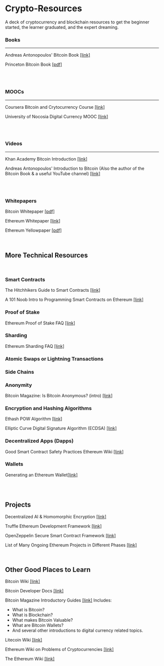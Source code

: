 # Crypto-Resources
A deck of cryptocurrency and blockchain resources to get the beginner started, the learner graduated, and the expert dreaming.

### Books
---------
Andreas Antonopoulos' Bitcoin Book [[link]](https://github.com/bitcoinbook/bitcoinbook)

Princeton Bitcoin Book [[pdf]](https://d28rh4a8wq0iu5.cloudfront.net/bitcointech/readings/princeton_bitcoin_book.pdf)


<br><br>

### MOOCs
---------
Coursera Bitcoin and Crytocurrency Course [[link]](https://www.coursera.org/learn/cryptocurrency/)

University of Nocosia Digital Currency MOOC [[link]](https://digitalcurrency.unic.ac.cy/)

<br><br>

### Videos
----------
Khan Academy Bitcoin Introduction [[link]](https://www.khanacademy.org/economics-finance-domain/core-finance/money-and-banking/bitcoin/v/bitcoin-what-is-it)

Andreas Antonopoulos' Introduction to Bitcoin (Also the author of the Bitcoin Book & a useful YouTube channel) [[link]](https://www.youtube.com/watch?v=l1si5ZWLgy0)

<br>
<br>

### Whitepapers
Bitcoin Whitepaper [[pdf]](https://bitcoin.org/bitcoin.pdf)

Ethereum Whitepaper [[link]](https://github.com/ethereum/wiki/wiki/White-Paper)

Ethereum Yellowpaper [[pdf]](https://ethereum.github.io/yellowpaper/paper.pdf)

<br>


##  More Technical Resources
<br>

### Smart Contracts

The Hitchhikers Guide to Smart Contracts [[link]](https://blog.zeppelin.solutions/the-hitchhikers-guide-to-smart-contracts-in-ethereum-848f08001f05)

A 101 Noob Intro to Programming Smart Contracts on Ethereum [[link]](https://medium.com/@ConsenSys/a-101-noob-intro-to-programming-smart-contracts-on-ethereum-695d15c1dab4)

### Proof of Stake

Ethereum Proof of Stake FAQ [[link]](https://github.com/ethereum/wiki/wiki/Proof-of-Stake-FAQ)


### Sharding

Ethereum Sharding FAQ [[link]](https://github.com/ethereum/wiki/wiki/Sharding-FAQ)

### Atomic Swaps or Lightning Transactions


### Side Chains


### Anonymity
Bitcoin Magazine: Is Bitcoin Anonymous? (intro) [[link]](https://bitcoinmagazine.com/guides/bitcoin-anonymous/)

### Encryption and Hashing Algorithms

Ethash POW Algorithm [[link]](https://github.com/ethereum/wiki/wiki/Ethash)

Elliptic Curve Digital Signature Algorithm (ECDSA) [[link]](https://en.wikipedia.org/wiki/Elliptic_Curve_Digital_Signature_Algorithm)

### Decentralized Apps (Dapps)

Good Smart Contract Safety Practices Ethereum Wiki [[link]](https://github.com/ethereum/wiki/wiki/Safety)

### Wallets
Generating an Ethereum Wallet[[link]](https://kobl.one/blog/create-full-ethereum-keypair-and-address/)


<br><br>

## Projects

Decentralized AI & Homomorphic Encryption [[link]](https://github.com/OpenMined)

Truffle Ethereum Development Framework [[link]](https://github.com/trufflesuite/truffle)

OpenZeppelin Secure Smart Contract Framework [[link]](https://openzeppelin.org/)

List of Many Ongoing Ethereum Projects in Different Phases [[link]](https://dapps.ethercasts.com/)



<br>


## Other Good Places to Learn

Bitcoin Wiki [[link]](https://en.bitcoin.it/wiki/Main_Page)

Bitcoin Developer Docs [[link]](https://bitcoin.org/en/developer-documentation)

Bitcoin Magazine Introductory Guides [[link]](https://bitcoinmagazine.com/guides/)
Includes:
- What is Bitcoin?
- What is Blockchain?
- What makes Bitcoin Valuable?
- What are Bitcoin Wallets?
- And several other introductions to digital currency related topics.

Litecoin Wiki [[link]](https://litecoin.info/)

Ethereum Wiki on Problems of Cryptocurrencies [[link]](https://github.com/ethereum/wiki/wiki/Problems)

The Ethereum Wiki [[link]](https://github.com/ethereum/wiki)
